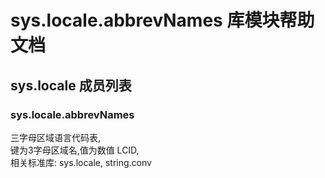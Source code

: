 # sys.locale.abbrevNames 库模块帮助文档

<a id="sys.locale"></a>
## sys.locale 成员列表


<a id="sys.locale.abbrevNames"></a>
### sys.locale.abbrevNames 
 三字母区域语言代码表,  
键为3字母区域名,值为数值 LCID,  
相关标准库: sys.locale, string.conv
